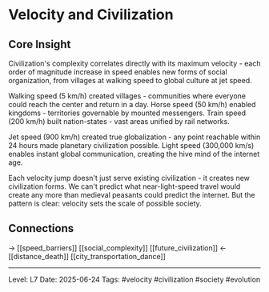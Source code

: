 # Velocity and Civilization

## Core Insight
Civilization's complexity correlates directly with its maximum velocity - each order of magnitude increase in speed enables new forms of social organization, from villages at walking speed to global culture at jet speed.

Walking speed (5 km/h) created villages - communities where everyone could reach the center and return in a day. Horse speed (50 km/h) enabled kingdoms - territories governable by mounted messengers. Train speed (200 km/h) built nation-states - vast areas unified by rail networks.

Jet speed (900 km/h) created true globalization - any point reachable within 24 hours made planetary civilization possible. Light speed (300,000 km/s) enables instant global communication, creating the hive mind of the internet age.

Each velocity jump doesn't just serve existing civilization - it creates new civilization forms. We can't predict what near-light-speed travel would create any more than medieval peasants could predict the internet. But the pattern is clear: velocity sets the scale of possible society.

## Connections
→ [[speed_barriers]] [[social_complexity]] [[future_civilization]]
← [[distance_death]] [[city_transportation_dance]]

---
Level: L7
Date: 2025-06-24
Tags: #velocity #civilization #society #evolution